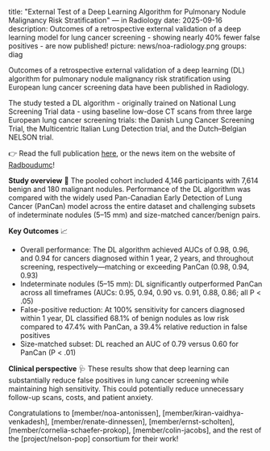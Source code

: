 title: "External Test of a Deep Learning Algorithm for Pulmonary Nodule Malignancy Risk Stratification" — in Radiology
date: 2025-09-16
description: Outcomes of a retrospective external validation of a deep learning model for lung cancer screening - showing nearly 40% fewer false positives - are now published!
picture: news/noa-radiology.png
groups: diag

Outcomes of a retrospective external validation of a deep learning (DL) algorithm for pulmonary nodule malignancy risk stratification using European lung cancer screening data have been published in Radiology.

The study tested a DL algorithm - originally trained on National Lung Screening Trial data - using baseline low-dose CT scans from three large European lung cancer screening trials: the Danish Lung Cancer Screening Trial, the Multicentric Italian Lung Detection trial, and the Dutch–Belgian NELSON trial.

👉 Read the full publication [here](https://pubs.rsna.org/doi/10.1148/radiol.250874), or the news item on the website of [Radboudumc](https://www.radboudumc.nl/en/news-items/2025/ai-supports-lung-cancer-screening-false-positives-decrease-by-forty-percent)!

**Study overview** 🧪
The pooled cohort included 4,146 participants with 7,614 benign and 180 malignant nodules. Performance of the DL algorithm was compared with the widely used Pan-Canadian Early Detection of Lung Cancer (PanCan) model across the entire dataset and challenging subsets of indeterminate nodules (5–15 mm) and size-matched cancer/benign pairs.

**Key Outcomes** 📈
- Overall performance: The DL algorithm achieved AUCs of 0.98, 0.96, and 0.94 for cancers diagnosed within 1 year, 2 years, and throughout screening, respectively—matching or exceeding PanCan (0.98, 0.94, 0.93)
- Indeterminate nodules (5–15 mm): DL significantly outperformed PanCan across all timeframes (AUCs: 0.95, 0.94, 0.90 vs. 0.91, 0.88, 0.86; all P < .05)
- False-positive reduction: At 100% sensitivity for cancers diagnosed within 1 year, DL classified 68.1% of benign nodules as low risk compared to 47.4% with PanCan, a 39.4% relative reduction in false positives
- Size-matched subset: DL reached an AUC of 0.79 versus 0.60 for PanCan (P < .01)

**Clinical perspective** 🩺
These results show that deep learning can substantially reduce false positives in lung cancer screening while maintaining high sensitivity. This could potentially reduce unnecessary follow-up scans, costs, and patient anxiety.

Congratulations to [member/noa-antonissen], [member/kiran-vaidhya-venkadesh], [member/renate-dinnessen], [member/ernst-scholten], [member/cornelia-schaefer-prokop], [member/colin-jacobs], and the rest of the [project/nelson-pop] consortium for their work!
